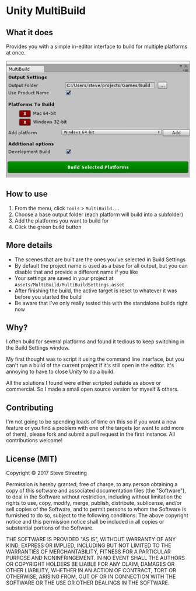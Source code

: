 # Unity MultiBuild

## What it does

Provides you with a simple in-editor interface to build for multiple platforms
at once.

![Screenshot](multibuild.png)

## How to use

1. From the menu, click `Tools` > `MultiBuild...`
1. Choose a base output folder (each platform will build into a subfolder)
1. Add the platforms you want to build for
1. Click the green build button

## More details

* The scenes that are built are the ones you've selected in Build Settings
* By default the project name is used as a base for all output, but you can
  disable that and provide a different name if you like
* Your settings are saved in your project at `Assets/MultiBuild/MultiBuildSettings.asset`
* After finishing the build, the active target is reset to whatever it was before
  you started the build
* Be aware that I've only really tested this with the standalone builds right now

## Why?

I often build for several platforms and found it tedious to keep switching in
the Build Settings window.

My first thought was to script it using the command line interface, but you can't
run a build of the current project if it's still open in the editor. It's
annoying to have to close Unity to do a build.

All the solutions I found were either scripted outside as above or commercial.
So I made a small open source version for myself &amp; others.

## Contributing

I'm not going to be spending loads of time on this so if you want a new feature
or you find a problem with one of the targets (or want to add more of them),
please fork and submit a pull request in the first instance. All contributions
welcome!

## License (MIT)

Copyright © 2017 Steve Streeting

Permission is hereby granted, free of charge, to any person obtaining a copy
of this software and associated documentation files (the "Software"), to deal
in the Software without restriction, including without limitation the rights
to use, copy, modify, merge, publish, distribute, sublicense, and/or sell
copies of the Software, and to permit persons to whom the Software is
furnished to do so, subject to the following conditions:
The above copyright notice and this permission notice shall be included in
all copies or substantial portions of the Software.

THE SOFTWARE IS PROVIDED "AS IS", WITHOUT WARRANTY OF ANY KIND, EXPRESS OR
IMPLIED, INCLUDING BUT NOT LIMITED TO THE WARRANTIES OF MERCHANTABILITY,
FITNESS FOR A PARTICULAR PURPOSE AND NONINFRINGEMENT. IN NO EVENT SHALL THE
AUTHORS OR COPYRIGHT HOLDERS BE LIABLE FOR ANY CLAIM, DAMAGES OR OTHER
LIABILITY, WHETHER IN AN ACTION OF CONTRACT, TORT OR OTHERWISE, ARISING FROM,
OUT OF OR IN CONNECTION WITH THE SOFTWARE OR THE USE OR OTHER DEALINGS IN
THE SOFTWARE.




